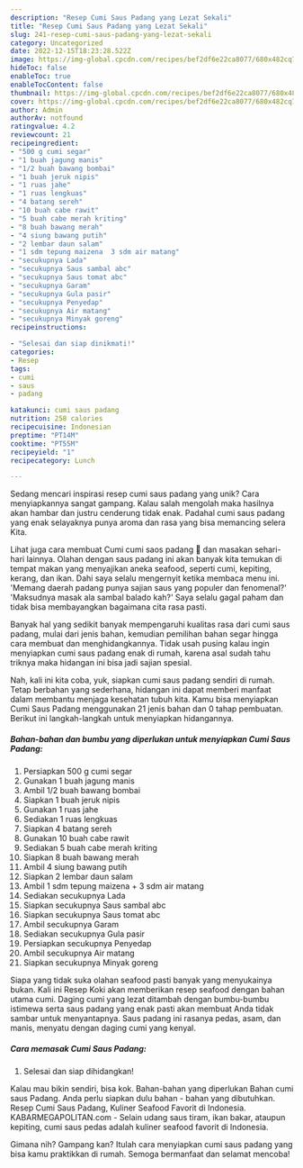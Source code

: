 ```yaml
---
description: "Resep Cumi Saus Padang yang Lezat Sekali"
title: "Resep Cumi Saus Padang yang Lezat Sekali"
slug: 241-resep-cumi-saus-padang-yang-lezat-sekali
category: Uncategorized
date: 2022-12-15T18:23:28.522Z
image: https://img-global.cpcdn.com/recipes/bef2df6e22ca8077/680x482cq70/cumi-saus-padang-foto-resep-utama.jpg
hideToc: false
enableToc: true
enableTocContent: false
thumbnail: https://img-global.cpcdn.com/recipes/bef2df6e22ca8077/680x482cq70/cumi-saus-padang-foto-resep-utama.jpg
cover: https://img-global.cpcdn.com/recipes/bef2df6e22ca8077/680x482cq70/cumi-saus-padang-foto-resep-utama.jpg
author: Admin
authorAv: notfound
ratingvalue: 4.2
reviewcount: 21
recipeingredient:
- "500 g cumi segar"
- "1 buah jagung manis"
- "1/2 buah bawang bombai"
- "1 buah jeruk nipis"
- "1 ruas jahe"
- "1 ruas lengkuas"
- "4 batang sereh"
- "10 buah cabe rawit"
- "5 buah cabe merah kriting"
- "8 buah bawang merah"
- "4 siung bawang putih"
- "2 lembar daun salam"
- "1 sdm tepung maizena  3 sdm air matang"
- "secukupnya Lada"
- "secukupnya Saus sambal abc"
- "secukupnya Saus tomat abc"
- "secukupnya Garam"
- "secukupnya Gula pasir"
- "secukupnya Penyedap"
- "secukupnya Air matang"
- "secukupnya Minyak goreng"
recipeinstructions:

- "Selesai dan siap dinikmati!"
categories:
- Resep
tags:
- cumi
- saus
- padang

katakunci: cumi saus padang 
nutrition: 258 calories
recipecuisine: Indonesian
preptime: "PT14M"
cooktime: "PT55M"
recipeyield: "1"
recipecategory: Lunch

---
```





Sedang mencari inspirasi resep cumi saus padang yang unik? Cara menyiapkannya sangat gampang. Kalau salah mengolah maka hasilnya akan hambar dan justru cenderung tidak enak. Padahal cumi saus padang yang enak selayaknya punya aroma dan rasa yang bisa memancing selera Kita.





Lihat juga cara membuat Cumi cumi saos padang 🦑 dan masakan sehari-hari lainnya. Olahan dengan saus padang ini akan banyak kita temukan di tempat makan yang menyajikan aneka seafood, seperti cumi, kepiting, kerang, dan ikan. Dahi saya selalu mengernyit ketika membaca menu ini. &#39;Memang daerah padang punya sajian saus yang populer dan fenomenal?&#39; &#39;Maksudnya masak ala sambal balado kah?&#39; Saya selalu gagal paham dan tidak bisa membayangkan bagaimana cita rasa pasti.

Banyak hal yang sedikit banyak mempengaruhi kualitas rasa dari cumi saus padang, mulai dari jenis bahan, kemudian pemilihan bahan segar hingga cara membuat dan menghidangkannya. Tidak usah pusing kalau ingin menyiapkan cumi saus padang enak di rumah, karena asal sudah tahu triknya maka hidangan ini bisa jadi sajian spesial.






Nah, kali ini kita coba, yuk, siapkan cumi saus padang sendiri di rumah. Tetap berbahan yang sederhana, hidangan ini dapat memberi manfaat dalam membantu menjaga kesehatan tubuh kita. Kamu bisa menyiapkan Cumi Saus Padang menggunakan 21 jenis bahan dan 0 tahap pembuatan. Berikut ini langkah-langkah untuk menyiapkan hidangannya.

<!--inarticleads1-->

##### Bahan-bahan dan bumbu yang diperlukan untuk menyiapkan Cumi Saus Padang:

1. Persiapkan 500 g cumi segar
1. Gunakan 1 buah jagung manis
1. Ambil 1/2 buah bawang bombai
1. Siapkan 1 buah jeruk nipis
1. Gunakan 1 ruas jahe
1. Sediakan 1 ruas lengkuas
1. Siapkan 4 batang sereh
1. Gunakan 10 buah cabe rawit
1. Sediakan 5 buah cabe merah kriting
1. Siapkan 8 buah bawang merah
1. Ambil 4 siung bawang putih
1. Siapkan 2 lembar daun salam
1. Ambil 1 sdm tepung maizena + 3 sdm air matang
1. Sediakan secukupnya Lada
1. Siapkan secukupnya Saus sambal abc
1. Siapkan secukupnya Saus tomat abc
1. Ambil secukupnya Garam
1. Sediakan secukupnya Gula pasir
1. Persiapkan secukupnya Penyedap
1. Ambil secukupnya Air matang
1. Siapkan secukupnya Minyak goreng


Siapa yang tidak suka olahan seafood pasti banyak yang menyukainya bukan. Kali ini Resep Koki akan memberikan resep seafood dengan bahan utama cumi. Daging cumi yang lezat ditambah dengan bumbu-bumbu istimewa serta saus padang yang enak pasti akan membuat Anda tidak sambar untuk menyantapnya. Saus padang ini rasanya pedas, asam, dan manis, menyatu dengan daging cumi yang kenyal. 

<!--inarticleads2-->

##### Cara memasak Cumi Saus Padang:


1. Selesai dan siap dihidangkan!

Kalau mau bikin sendiri, bisa kok. Bahan-bahan yang diperlukan Bahan cumi saus Padang. Anda perlu siapkan dulu bahan - bahan yang dibutuhkan. Resep Cumi Saus Padang, Kuliner Seafood Favorit di Indonesia. KABARMEGAPOLITAN.com - Selain udang saus tiram, ikan bakar, ataupun kepiting, cumi saus pedas adalah kuliner seafood favorit di Indonesia. 

Gimana nih? Gampang kan? Itulah cara menyiapkan cumi saus padang yang bisa kamu praktikkan di rumah. Semoga bermanfaat dan selamat mencoba!
